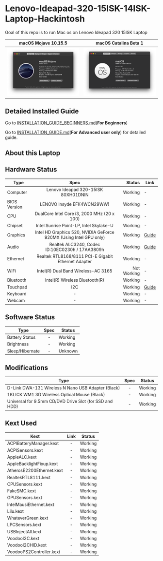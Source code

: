 # Lenovo-Ideapad-320-15ISK-14ISK-Laptop-Hackintosh
Goal of this repo is to run Mac os on Lenovo Ideapad 320 15ISK Laptop

macOS Mojave 10.15.5            |  macOS Catalina Beta 1
:-------------------------:|:-------------------------:
![alt text](10.14.x/10.14.5/Screenshot.png)  |  ![alt text](10.15.x/10.15.beta1/screenshot.png)




## Detailed Installed Guide

Go to [INSTALLATION_GUIDE_BEGINNERS.md](INSTALLATION_GUIDE_BEGINNERS.md)(**For Beginners**)

Go to [INSTALLATION_GUIDE.md](INSTALLATION_GUIDE.md)(**For Advanced user only**) for detailed guide.

## About this Laptop

## Hardware Status

Type | Spec | Status | Link
---------|:---------:|----------:|----------
Computer		| Lenovo Ideapad 320-15ISK 80XH01DNIN   | Working | -
BIOS Version	| LENOVO Insyde EFI(4WCN29WW) | Working | -
CPU				| DualCore Intel Core i3, 2000 MHz (20 x 100) | Working | -
Chipset			| Intel Sunrise Point-LP, Intel Skylake-U | Working | -
Graphics		| Intel HD Graphics 520, NVIDIA GeForce 920MX (Using Intel GPU only) | Working | [Guide](https://www.tonymacx86.com/threads/guide-intel-framebuffer-patching-using-whatevergreen.256490/)
Audio			| Realtek ALC3240, Codec ID:10EC0230h / 17AA3809h | Working | [Guide](https://github.com/acidanthera/AppleALC/wiki/Installation-and-usage)
Ethernet		| Realtek RTL8168/8111 PCI-E Gigabit Ethernet Adapter | Working | -
WiFi			| Intel(R) Dual Band Wireless-AC 3165 | Not Working | -
Bluetooth		| Intel(R) Wireless Bluetooth(R) | Working | -
Touchpad		| I2C | Working | [Guide](Touchpad-Guide.md)
Keyboard		| - | Working | -
Webcam		| - | Working | -

## Software Status

Type | Spec | Status
---------|:---------:|----------
Battery Status		| - | Working
Brightness		| - | Working
Sleep/Hibernate		| - | Unknown

## Modifications

Type | Spec | Status
---------|:---------:|----------
D-Link DWA-131 Wireless N Nano USB Adapter (Black) 		| - | Working
1KLICK WM1 3D Wireless Optical Mouse (Black)		| - | Working
Universal for 9.5mm CD/DVD Drive Slot (for SSD and HDD)		| - | Working

## Kext Used

Kext | Link | Status
---------|:---------:|----------
ACPIBatteryManager.kext 		| - | Working
ACPISensors.kext		| - | Working
AppleALC.kext		| - | Working
AppleBacklightFixup.kext		| - | Working
AtherosE2200Ethernet.kext		| - | Working
RealtekRTL8111.kext		| - | Working
CPUSensors.kext		| - | Working
FakeSMC.kext		| - | Working
GPUSensors.kext		| - | Working
IntelMausiEthernet.kext		| - | Working
Lilu.kext		| - | Working
WhateverGreen.kext		| - | Working
LPCSensors.kext		| - | Working
USBInjectAll.kext		| - | Working
VoodooI2C.kext		| - | Working
VoodooI2CHID.kext		| - | Working
VoodooPS2Controller.kext		| - | Working
